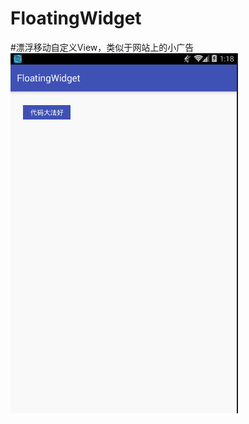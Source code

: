 # FloatingWidget
#漂浮移动自定义View，类似于网站上的小广告
![FloatingWidget](https://github.com/weixx/FloatingWidget/blob/master/picture/FloatingWidget.gif)
